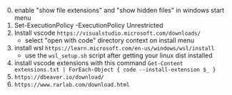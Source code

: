 0. enable "show file extensions" and "show hidden files" in windows start menu
1. Set-ExecutionPolicy -ExecutionPolicy Unrestricted
2. Install vscode `https://visualstudio.microsoft.com/downloads/`
    - select "open with code" directory context on install menu
3. install wsl `https://learn.microsoft.com/en-us/windows/wsl/install`
    - use the `wsl_setup.sh` script after getting your linux dist installed
4. install vscode extensions with this command
    `Get-Content extensions.txt | ForEach-Object { code --install-extension $_ }`
5. `https://dbeaver.io/download/`
6. `https://www.rarlab.com/download.html`